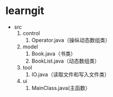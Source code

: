 # learngit
* src
   1. control
      1. Operator.java（操纵动态数组类）
   2. model
      1. Book.java（书类）
      2. BookList.java（动态数组类）
   3. tool
      1. IO.java（读取文件和写入文件类）
   4. ui
      1. MainClass.java(主函数）
      
  
